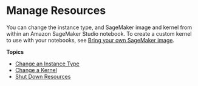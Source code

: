 # Manage Resources<a name="notebooks-run-and-manage"></a>

You can change the instance type, and SageMaker image and kernel from within an Amazon SageMaker Studio notebook\. To create a custom kernel to use with your notebooks, see [Bring your own SageMaker image](studio-byoi.md)\.

**Topics**
+ [Change an Instance Type](notebooks-run-and-manage-switch-instance-type.md)
+ [Change a Kernel](notebooks-run-and-manage-change-image.md)
+ [Shut Down Resources](notebooks-run-and-manage-shut-down.md)